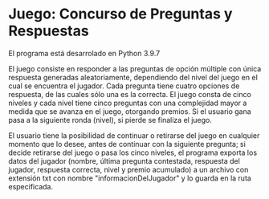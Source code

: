 # Juego: Concurso de Preguntas y Respuestas
El programa está desarrolado en Python 3.9.7

El juego consiste en responder a las preguntas de opción múltiple con única respuesta generadas aleatoriamente, dependiendo del nivel del juego en el cual se encuentra el jugador. Cada pregunta tiene cuatro opciones de respuesta, de las cuales sólo una es la correcta. El juego consta de cinco niveles y cada nivel tiene cinco preguntas con una complejidad mayor a medida que se avanza en el juego, otorgando premios. Si el usuario gana pasa a la siguiente ronda (nivel), si pierde se finaliza el juego.

El usuario tiene la posibilidad de continuar o retirarse del juego en cualquier momento que lo desee, antes de continuar con la siguiente pregunta; si decide retirarse del juego o pasa los cinco niveles, el programa exporta los datos del jugador (nombre, última pregunta contestada, respuesta del jugador, respuesta correcta, nivel y premio acumulado)  a un archivo con extensión txt con nombre "informacionDelJugador" y lo guarda en la ruta especificada. 
